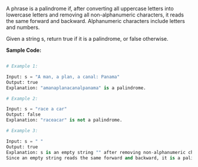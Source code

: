 A phrase is a palindrome if, after converting all uppercase letters into lowercase letters and removing all non-alphanumeric characters, it reads the same forward and backward. Alphanumeric characters include letters and numbers.

Given a string s, return true if it is a palindrome, or false otherwise.

 **Sample Code:**

```python

# Example 1:

Input: s = "A man, a plan, a canal: Panama"
Output: true
Explanation: "amanaplanacanalpanama" is a palindrome.

# Example 2:

Input: s = "race a car"
Output: false
Explanation: "raceacar" is not a palindrome.

# Example 3:

Input: s = " "
Output: true
Explanation: s is an empty string "" after removing non-alphanumeric characters.
Since an empty string reads the same forward and backward, it is a palindrome.

```